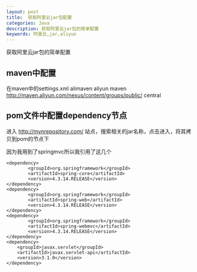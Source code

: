 ```yaml
---
layout: post
title:  获取阿里云jar包配置
categories: Java
description: 获取阿里云jar包的简单配置
keywords: 阿里云,jar,aliyun
---
```


获取阿里云jar包的简单配置

##  maven中配置

  在maven中的settings.xml
    <mirror>
      <id>alimaven</id>
      <name>aliyun maven</name>
      <url>http://maven.aliyun.com/nexus/content/groups/public/</url>
      <mirrorOf>central</mirrorOf>        
    </mirror>
  </mirrors>


## pom文件中配置dependency节点

   进入 http://mvnrepository.com/ 站点，搜索相关的jar名称，点击进入，将其拷贝到pom的<dependencys>节点下

   因为我用到了springmvc所以我引用了这几个

   	<dependency>
			<groupId>org.springframework</groupId>
			<artifactId>spring-core</artifactId>
			<version>4.3.14.RELEASE</version>
	</dependency>
	<dependency>
			<groupId>org.springframework</groupId>
			<artifactId>spring-web</artifactId>
			<version>4.3.14.RELEASE</version>
	</dependency>
	<dependency>
			<groupId>org.springframework</groupId>
			<artifactId>spring-webmvc</artifactId>
			<version>4.3.14.RELEASE</version>
	</dependency>
	<dependency>
        <groupId>javax.servlet</groupId>
        <artifactId>javax.servlet-api</artifactId>
        <version>3.1.0</version>
    </dependency>

  

  
